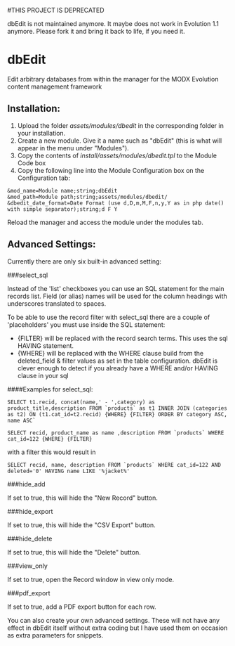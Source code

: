 #THIS PROJECT IS DEPRECATED

dbEdit is not maintained anymore. It maybe does not work in Evolution 1.1 anymore. Please fork it and bring it back to life, if you need it.

dbEdit
================================================================================

Edit arbitrary databases from within the manager for the MODX Evolution content management framework

Installation:
--------------------------------------------------------------------------------
1. Upload the folder *assets/modules/dbedit* in the corresponding folder in your installation.
2. Create a new module. Give it a name such as "dbEdit" (this is what will appear in the menu under "Modules").
3. Copy the contents of *install/assets/modules/dbedit.tpl* to the Module Code box
4. Copy the following line into the Module Configuration box on the Configuration tab:

```
&mod_name=Module name;string;dbEdit
&mod_path=Module path;string;assets/modules/dbedit/
&dbedit_date_format=Date Format (use d,D,m,M,F,n,y,Y as in php date() with simple separator);string;d F Y
```

Reload the manager and access the module under the modules tab.

Advanced Settings:
--------------------------------------------------------------------------------

Currently there are only six built-in advanced setting:

###select_sql

Instead of the 'list' checkboxes you can use an SQL statement for the main records list. Field (or alias) names will be used for the column headings with underscores translated to spaces. 

To be able to use the record filter with select_sql there are a couple of 'placeholders' you must use inside the SQL statement:

- {FILTER} will be replaced with the record search terms. This uses the sql HAVING statement.	
- {WHERE} will be replaced with the WHERE clause build from the deleted_field & filter values as set in the table configuration. dbEdit is clever enough to detect if you already have a WHERE and/or HAVING clause in your sql
		
####Examples for select_sql: 

```
SELECT t1.recid, concat(name,' - ',category) as product_title,description FROM `products` as t1 INNER JOIN (categories as t2) ON (t1.cat_id=t2.recid) {WHERE} {FILTER} ORDER BY category ASC, name ASC`
```

```
SELECT recid, product_name as name ,description FROM `products` WHERE cat_id=122 {WHERE} {FILTER}
```

with a filter this would result in

```
SELECT recid, name, description FROM `products` WHERE cat_id=122 AND deleted='0' HAVING name LIKE '%jacket%'
```
		
###hide_add

If set to true, this will hide the "New Record" button. 	

###hide_export

If set to true, this will hide the "CSV Export" button. 	

###hide_delete

If set to true, this will hide the "Delete" button.

###view_only

If set to true, open the Record window in view only mode.

###pdf_export

If set to true, add a PDF export button for each row.
       
You can also create your own advanced settings. These will not have any effect in dbEdit itself without extra coding but I have used them on occasion as extra parameters for snippets.
